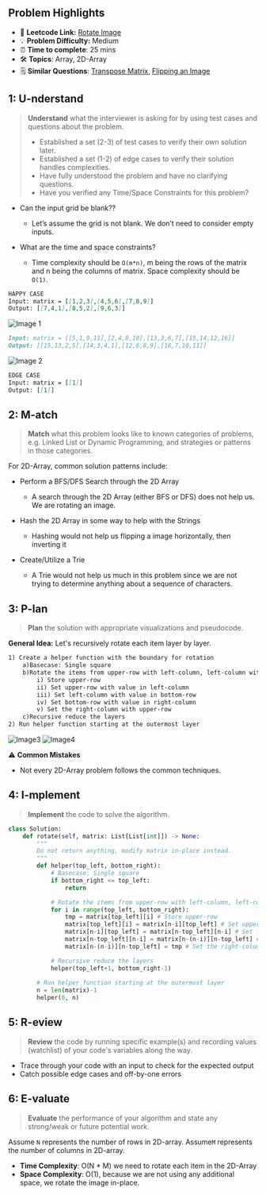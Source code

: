## Problem Highlights

* 🔗 **Leetcode Link:** [Rotate Image](https://leetcode.com/problems/Rotate-Image/)
* 💡 **Problem Difficulty:** Medium
* ⏰ **Time to complete**: 25 mins
* 🛠️ **Topics**: Array, 2D-Array
* 🗒️ **Similar Questions**:  [Transpose Matrix](https://leetcode.com/problems/transpose-matrix/), [Flipping an Image](https://leetcode.com/problems/flipping-an-image/)
    
## 1: U-nderstand
 
> **Understand** what the interviewer is asking for by using test cases and questions about the problem.
> 
> - Established a set (2-3) of test cases to verify their own solution later.
> - Established a set (1-2) of edge cases to verify their solution handles complexities.
> - Have fully understood the problem and have no clarifying questions.
> - Have you verified any Time/Space Constraints for this problem?

- Can the input grid be blank??
    - Let’s assume the grid is not blank. We don’t need to consider empty inputs.

- What are the time and space constraints?
    - Time complexity should be `O(m*n)`, m being the rows of the matrix and n being the columns of matrix. Space complexity should be `O(1)`.

```markdown
HAPPY CASE
Input: matrix = [[1,2,3],[4,5,6],[7,8,9]]
Output: [[7,4,1],[8,5,2],[9,6,3]]
```
![Image 1](https://assets.leetcode.com/uploads/2020/08/28/mat1.jpg)
```markdown
Input: matrix = [[5,1,9,11],[2,4,8,10],[13,3,6,7],[15,14,12,16]]
Output: [[15,13,2,5],[14,3,4,1],[12,6,8,9],[16,7,10,11]]
```
![Image 2](https://assets.leetcode.com/uploads/2020/08/28/mat2.jpg)
```markdown
EDGE CASE
Input: matrix = [[1]]
Output: [[1]]
```   
    
## 2: M-atch

> **Match** what this problem looks like to known categories of problems, e.g. Linked List or Dynamic Programming, and strategies or patterns in those categories.

For 2D-Array, common solution patterns include:

- Perform a BFS/DFS Search through the 2D Array
    - A search through the 2D Array (either BFS or DFS) does not help us. We are rotating an image.

- Hash the 2D Array in some way to help with the Strings
    - Hashing would not help us flipping a image horizontally, then inverting it

- Create/Utilize a Trie
    - A Trie would not help us much in this problem since we are not trying to determine anything about a sequence of characters.

## 3: P-lan

> **Plan** the solution with appropriate visualizations and pseudocode.

**General Idea:** Let's recursively rotate each item layer by layer. 

```markdown
1) Create a helper function with the boundary for rotation
    a)Basecase: Single square
    b)Rotate the items from upper-row with left-column, left-column with bottom-row, bottom-row with right-column, and right-column with upper-row
        i) Store upper-row
        ii) Set upper-row with value in left-column
        iii) Set left-column with value in bottom-row
        iv) Set bottom-row with value in right-column
        v) Set the right-column with upper-row
    c)Recursive reduce the layers
2) Run helper function starting at the outermost layer
```
![Image3](https://leetcode.com/problems/Rotate-Image/Figures/48/48_angles.png)
![Image4](https://assets.leetcode.com/users/images/a78a7f44-35f0-47ab-9b29-f4011a11e0f5_1614901732.2911437.png)

⚠️ **Common Mistakes**
* Not every 2D-Array problem follows the common techniques.

## 4: I-mplement

> **Implement** the code to solve the algorithm.

```python
class Solution:
    def rotate(self, matrix: List[List[int]]) -> None:
        """
        Do not return anything, modify matrix in-place instead.
        """
        def helper(top_left, bottom_right):
            # Basecase: Single square 
            if bottom_right <= top_left:
                return

            # Rotate the items from upper-row with left-column, left-column with bottom-row, bottom-row with right-column, and right-column with upper-row
            for i in range(top_left, bottom_right):
                tmp = matrix[top_left][i] # Store upper-row
                matrix[top_left][i] = matrix[n-i][top_left] # Set upper-row with value in left-column
                matrix[n-i][top_left] = matrix[n-top_left][n-i] # Set left-column with value in bottom-row
                matrix[n-top_left][n-i] = matrix[n-(n-i)][n-top_left] # Set bottom-row with value in right-column
                matrix[n-(n-i)][n-top_left] = tmp # Set the right-column with upper-row

            # Recursive reduce the layers
            helper(top_left+1, bottom_right-1)
        
        # Run helper function starting at the outermost layer
        n = len(matrix)-1
        helper(0, n)
```


## 5: R-eview

> **Review** the code by running specific example(s) and recording values (watchlist) of your code's variables along the way.

- Trace through your code with an input to check for the expected output
- Catch possible edge cases and off-by-one errors

## 6: E-valuate

> **Evaluate** the performance of your algorithm and state any strong/weak or future potential work.

Assume `N` represents the number of rows in 2D-array.
Assume`M` represents the number of columns in 2D-array.


* **Time Complexity**: O(N * M) we need to rotate each item in the 2D-Array
* **Space Complexity**: O(1), because we are not using any additional space, we rotate the image in-place.